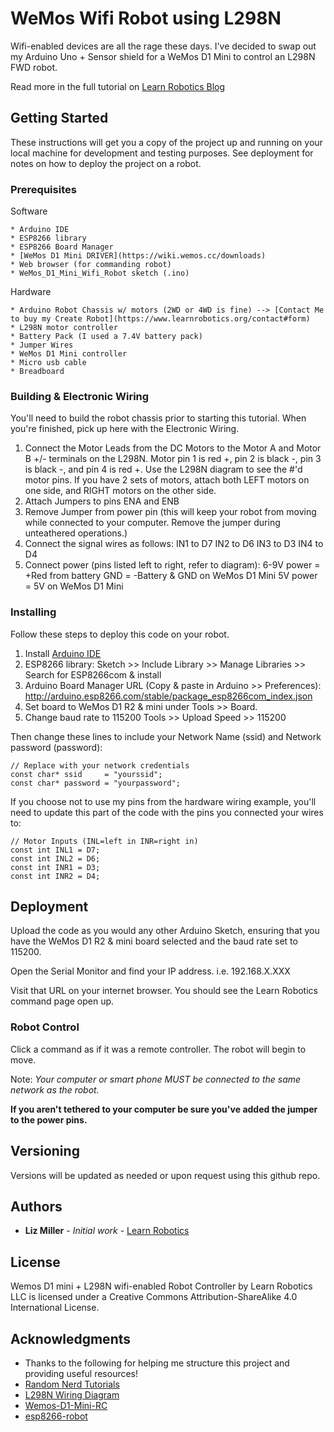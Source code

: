 # WeMos Wifi Robot using L298N

Wifi-enabled devices are all the rage these days. I've decided to swap out my Arduino Uno + Sensor shield for a WeMos D1 Mini to control an L298N FWD robot.

Read more in the full tutorial on [Learn Robotics Blog](https://www.learnrobotics.org/blog)

## Getting Started

These instructions will get you a copy of the project up and running on your local machine for development and testing purposes. See deployment for notes on how to deploy the project on a robot.

### Prerequisites

Software

```
* Arduino IDE
* ESP8266 library
* ESP8266 Board Manager
* [WeMos D1 Mini DRIVER](https://wiki.wemos.cc/downloads)
* Web browser (for commanding robot)
* WeMos_D1_Mini_Wifi_Robot sketch (.ino)
```

Hardware

```
* Arduino Robot Chassis w/ motors (2WD or 4WD is fine) --> [Contact Me to buy my Create Robot](https://www.learnrobotics.org/contact#form)
* L298N motor controller
* Battery Pack (I used a 7.4V battery pack)
* Jumper Wires
* WeMos D1 Mini controller
* Micro usb cable
* Breadboard
```

### Building & Electronic Wiring
You'll need to build the robot chassis prior to starting this tutorial. When you're finished, pick up here with the Electronic Wiring.

1. Connect the Motor Leads from the DC Motors to the Motor A and Motor B +/- terminals on the L298N. Motor pin 1 is red +, pin 2 is black -, pin 3 is black -, and pin 4 is red +. Use the L298N diagram to see the #'d motor pins. If you have 2 sets of motors, attach both LEFT motors on one side, and RIGHT motors on the other side.
2. Attach Jumpers to pins ENA and ENB
3. Remove Jumper from power pin (this will keep your robot from moving while connected to your computer. Remove the jumper during unteathered operations.)
4. Connect the signal wires as follows:
	IN1 to D7
	IN2 to D6
	IN3 to D3
	IN4 to D4
5. Connect power (pins listed left to right, refer to diagram):
	6-9V power = +Red from battery
	GND = -Battery & GND on WeMos D1 Mini
	5V power = 5V on WeMos D1 Mini

### Installing

Follow these steps to deploy this code on your robot.

1. Install [Arduino IDE](http://arduino.cc/downloads)
2. ESP8266 library: Sketch >> Include Library >> Manage Libraries >> Search for ESP8266com & install
3. Arduino Board Manager URL (Copy & paste in Arduino >> Preferences): http://arduino.esp8266.com/stable/package_esp8266com_index.json
4. Set board to WeMos D1 R2 & mini under Tools >> Board. 
5. Change baud rate to 115200 Tools >> Upload Speed >> 115200

Then change these lines to include your Network Name (ssid) and Network password (password):

```
// Replace with your network credentials
const char* ssid     = "yourssid";
const char* password = "yourpassword";
```

If you choose not to use my pins from the hardware wiring example, you'll need to update this part of the code with the pins you connected your wires to:

```
// Motor Inputs (INL=left in INR=right in)
const int INL1 = D7;
const int INL2 = D6;
const int INR1 = D3;
const int INR2 = D4;
```


## Deployment

Upload the code as you would any other Arduino Sketch, ensuring that you have the WeMos D1 R2 & mini board selected and the baud rate set to 115200.

Open the Serial Monitor and find your IP address. i.e. 192.168.X.XXX

Visit that URL on your internet browser.
You should see the Learn Robotics command page open up. 

### Robot Control
Click a command as if it was a remote controller. The robot will begin to move. 

Note: *Your computer or smart phone MUST be connected to the same network as the robot.*

**If you aren't tethered to your computer be sure you've added the jumper to the power pins.**


## Versioning

Versions will be updated as needed or upon request using this github repo.

## Authors

* **Liz Miller** - *Initial work* - [Learn Robotics](https://www.learnrobotics.org)

## License

Wemos D1 mini + L298N wifi-enabled Robot Controller by Learn Robotics LLC is licensed under a Creative Commons Attribution-ShareAlike 4.0 International License.

## Acknowledgments

* Thanks to the following for helping me structure this project and providing useful resources!
* [Random Nerd Tutorials](https://randomnerdtutorials.com/esp8266-web-server/)
* [L298N Wiring Diagram](http://www.14core.com/wiring-driving-the-l298n-h-bridge-on-2-to-4-dc-motors/)
* [Wemos-D1-Mini-RC](https://github.com/wassgha/WemosD1MiniRC)
* [esp8266-robot](https://github.com/openhomeautomation/esp8266-robot)
